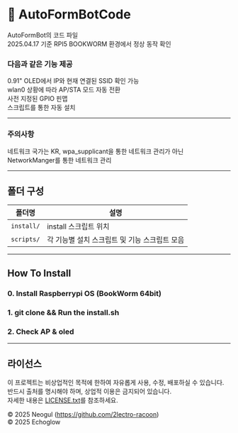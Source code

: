 # 🚀 AutoFormBotCode

AutoFormBot의 코드 파일  
2025.04.17 기준 RPI5 BOOKWORM 환경에서 정상 동작 확인  

### 다음과 같은 기능 제공

0.91" OLED에서 IP와 현재 연결된 SSID 확인 가능  
wlan0 상황에 따라 AP/STA 모드 자동 전환  
사전 지정된 GPIO 핀맵  
스크립트를 통한 자동 설치

---

### 주의사항

네트워크 국가는 KR, wpa_supplicant을 통한 네트워크 관리가 아닌 NetworkManger를 통한 네트워크 관리

---

## 폴더 구성

| 폴더명 | 설명 |
|--------|------|
| `install/` | install 스크립트 위치 |
| `scripts/` | 각 기능별 설치 스크립트 및 기능 스크립트 모음|

---

## How To Install

### 0. Install Raspberrypi OS (BookWorm 64bit)

### 1. git clone && Run the install.sh

### 2. Check AP & oled

---

## 라이선스

이 프로젝트는 비상업적인 목적에 한하여 자유롭게 사용, 수정, 배포하실 수 있습니다.  
반드시 출처를 명시해야 하며, 상업적 이용은 금지되어 있습니다.  
자세한 내용은 [LICENSE.txt](LICENSE.txt)를 참조하세요.

© 2025 Neogul (https://github.com/2lectro-racoon)  
© 2025 Echoglow